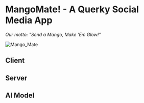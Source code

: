 # MangoMate! - A Querky Social Media App

*Our motto: "Send a Mango, Make 'Em Glow!"*

![Mango_Mate](https://github.com/palishiita/MangoMate/assets/54171798/029735d3-ec13-4f54-a227-5c67e711df18)

## Client 

## Server

## AI Model
